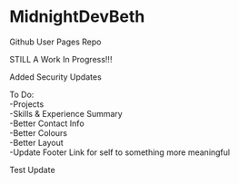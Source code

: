 # MidnightDevBeth
Github User Pages Repo

STILL A Work In Progress!!!

Added Security Updates

To Do:  
-Projects  
-Skills & Experience Summary  
-Better Contact Info  
-Better Colours  
-Better Layout  
-Update Footer Link for self to something more meaningful  

Test Update
